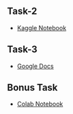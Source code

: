 ## Task-2  
- [Kaggle Notebook](https://www.kaggle.com/code/sohamrajeshshinde/interview-task2)

## Task-3
- [Google Docs](https://docs.google.com/document/d/1skdPJ40ywcua_56xxVXHgfyHJSTZgNXI9xkP4slwdtc/edit?usp=sharing)

## Bonus Task
- [Colab Notebook](https://colab.research.google.com/drive/1mSYG00dt9Wy4g7DvnvJcvXnUX6ZuMHh9?usp=sharing)